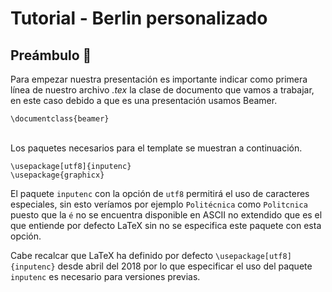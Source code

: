 # Tutorial - Berlin personalizado
<!-- Cambiar está línea por una imágen -->

## Preámbulo 📖
Para empezar nuestra presentación es importante indicar como primera línea de nuestro archivo *.tex* la clase de documento que vamos a trabajar, en este caso debido a que es una presentación usamos Beamer.
```
\documentclass{beamer}
```
<br />
Los paquetes necesarios para el template se muestran a continuación.

```
\usepackage[utf8]{inputenc}
\usepackage{graphicx}
```
El paquete `inputenc` con la opción de `utf8` permitirá el uso de caracteres especiales, sin esto veríamos por ejemplo `Politécnica` como `Politcnica` puesto que la `é` no se encuentra disponible en ASCII no extendido que es el que entiende por defecto LaTeX sin no se especifica este paquete con esta opción.

Cabe recalcar que LaTeX ha definido por defecto `\usepackage[utf8]{inputenc}` desde abril del 2018 por lo que especificar el uso del paquete `inputenc` es necesario para versiones previas.